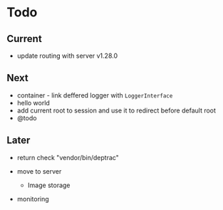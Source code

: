 # Todo

## Current

- update routing with server v1.28.0

## Next

- container - link deffered logger with `LoggerInterface`
- hello world
- add current root to session and use it to redirect before default root
- @todo

## Later

- return check "vendor/bin/deptrac"

- move to server
  - Image storage

- monitoring
